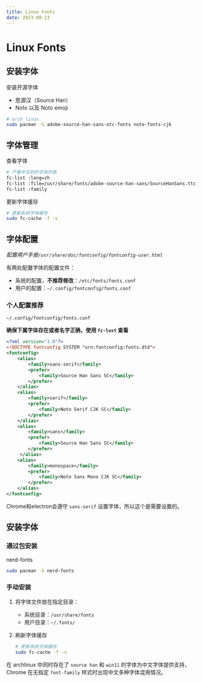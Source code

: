 ```yaml
---
title: Linux Fonts
date: 2023-08-23
---
```


# Linux Fonts


## 安装字体

安装开源字体

- 思源汉（Source Han）
- Noto 以及 Noto emoji

```sh
# arch linux
sudo pacman -S adobe-source-han-sans-otc-fonts noto-fonts-cjk 
```

## 字体管理

查看字体

```sh
# 产看中文的的字体列表
fc-list :lang=zh
fc-list :file=/usr/share/fonts/adobe-source-han-sans/SourceHanSans.ttc
fc-list :family
```

更新字体缓存

```sh
# 更新系统字体缓存
sudo fc-cache -f -v
```

## 字体配置

*配置用户手册`/usr/share/doc/fontconfig/fontconfig-user.html`*

有两处配置字体的配置文件：

- 系统的配置，**不推荐修改**：`/etc/fonts/fonts.conf`
- 用户的配置：`~/.config/fontconfig/fonts.conf`

### 个人配置推荐

`~/.config/fontconfig/fonts.conf`

**确保下属字体存在或者名字正确，使用 `fc-lust` 查看**

```xml
<?xml version="1.0"?>
<!DOCTYPE fontconfig SYSTEM "urn:fontconfig:fonts.dtd">
<fontconfig>
  	<alias>
	    <family>sans-serif</family>
	    <prefer>
		    <family>Source Han Sans SC</family>
	    </prefer>
    </alias>
  	<alias>
	    <family>serif</family>
	    <prefer>
		    <family>Noto Serif CJK SC</family>
	    </prefer>
    </alias>
    <alias>
	    <family>sans</family>
	    <prefer>
		    <family>Source Han Sans SC</family>
	    </prefer>
     </alias>
    <alias>
	    <family>monospace</family>
	    <prefer>
		    <family>Noto Sans Mono CJK SC</family>
	    </prefer>
    </alias>
</fontconfig>
```

Chrome和electron会遵守 `sans-serif` 设置字体，所以这个是需要设置的。

## 安装字体

### 通过包安装

nerd-fonts

```sh
sudo pacman -S nerd-fonts
```

### 手动安装

1. 将字体文件放在指定目录：

   - 系统目录：`/usr/share/fonts`
   - 用户目录：`~/.fonts/`

2. 刷新字体缓存

    ```sh
    # 更新系统字体缓存
    sudo fc-cache -f -v
    ```

在 archlinux 中同时存在了 `source han` 和 `win11` 的字体为中文字体提供支持，Chrome 在无指定 `font-family` 样式时出现中文多种字体混用情况。


